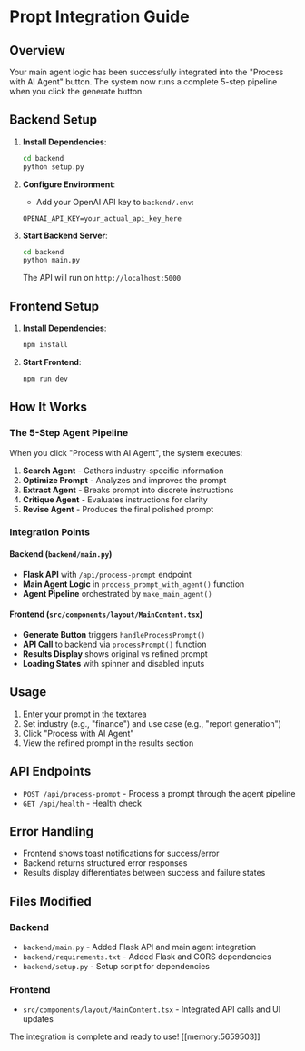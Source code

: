 # Propt Integration Guide

## Overview
Your main agent logic has been successfully integrated into the "Process with AI Agent" button. The system now runs a complete 5-step pipeline when you click the generate button.

## Backend Setup

1. **Install Dependencies**:
   ```bash
   cd backend
   python setup.py
   ```

2. **Configure Environment**:
   - Add your OpenAI API key to `backend/.env`:
   ```
   OPENAI_API_KEY=your_actual_api_key_here
   ```

3. **Start Backend Server**:
   ```bash
   cd backend
   python main.py
   ```
   The API will run on `http://localhost:5000`

## Frontend Setup

1. **Install Dependencies**:
   ```bash
   npm install
   ```

2. **Start Frontend**:
   ```bash
   npm run dev
   ```

## How It Works

### The 5-Step Agent Pipeline
When you click "Process with AI Agent", the system executes:

1. **Search Agent** - Gathers industry-specific information
2. **Optimize Prompt** - Analyzes and improves the prompt  
3. **Extract Agent** - Breaks prompt into discrete instructions
4. **Critique Agent** - Evaluates instructions for clarity
5. **Revise Agent** - Produces the final polished prompt

### Integration Points

#### Backend (`backend/main.py`)
- **Flask API** with `/api/process-prompt` endpoint
- **Main Agent Logic** in `process_prompt_with_agent()` function
- **Agent Pipeline** orchestrated by `make_main_agent()`

#### Frontend (`src/components/layout/MainContent.tsx`)
- **Generate Button** triggers `handleProcessPrompt()`
- **API Call** to backend via `processPrompt()` function
- **Results Display** shows original vs refined prompt
- **Loading States** with spinner and disabled inputs

## Usage

1. Enter your prompt in the textarea
2. Set industry (e.g., "finance") and use case (e.g., "report generation")
3. Click "Process with AI Agent"
4. View the refined prompt in the results section

## API Endpoints

- `POST /api/process-prompt` - Process a prompt through the agent pipeline
- `GET /api/health` - Health check

## Error Handling

- Frontend shows toast notifications for success/error
- Backend returns structured error responses
- Results display differentiates between success and failure states

## Files Modified

### Backend
- `backend/main.py` - Added Flask API and main agent integration
- `backend/requirements.txt` - Added Flask and CORS dependencies
- `backend/setup.py` - Setup script for dependencies

### Frontend  
- `src/components/layout/MainContent.tsx` - Integrated API calls and UI updates

The integration is complete and ready to use! [[memory:5659503]]
